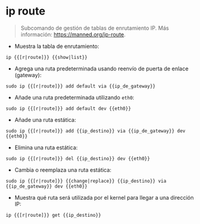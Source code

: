 # ip route

> Subcomando de gestión de tablas de enrutamiento IP.
> Más información: <https://manned.org/ip-route>.

- Muestra la tabla de enrutamiento:

`ip {{[r|route]}} {{show|list}}`

- Agrega una ruta predeterminada usando reenvío de puerta de enlace (gateway):

`sudo ip {{[r|route]}} add default via {{ip_de_gateway}}`

- Añade una ruta predeterminada utilizando `eth0`:

`sudo ip {{[r|route]}} add default dev {{eth0}}`

- Añade una ruta estática:

`sudo ip {{[r|route]}} add {{ip_destino}} via {{ip_de_gateway}} dev {{eth0}}`

- Elimina una ruta estática:

`sudo ip {{[r|route]}} del {{ip_destino}} dev {{eth0}}`

- Cambia o reemplaza una ruta estática:

`sudo ip {{[r|route]}} {{change|replace}} {{ip_destino}} via {{ip_de_gateway}} dev {{eth0}}`

- Muestra qué ruta será utilizada por el kernel para llegar a una dirección IP:

`ip {{[r|route]}} get {{ip_destino}}`
